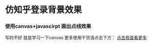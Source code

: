 # 仿知乎登录背景效果
### 使用canvas+javascirpt 画出点线效果
写的不好 就是学习一下canvas
更多使用干货请点击下方：
[点击我查看更多](https://blogs.iworld365.com/)
